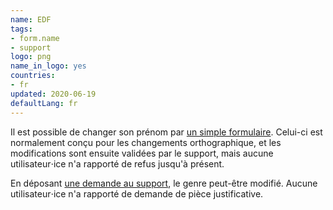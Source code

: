 ```yaml
---
name: EDF
tags:
- form.name
- support
logo: png
name_in_logo: yes
countries:
- fr
updated: 2020-06-19
defaultLang: fr
---
```


Il est possible de changer son prénom par [un simple formulaire](https://particulier.edf.fr/fr/accueil/espace-client/mon-compte/changer-l-orthographe-de-mon-nom-ou-mon-prenom.html).
Celui-ci est normalement conçu pour les changements orthographique, et les
modifications sont ensuite validées par le support, mais aucune
utilisateur⋅ice n'a rapporté de refus jusqu'à présent.

En déposant [une demande au support](https://particulier.edf.fr/fr/accueil/espace-client/contact/demande/formulaire/donnees-personnelles.html),
le genre peut-être modifié. Aucune utilisateur⋅ice n'a rapporté de demande de pièce justificative.
